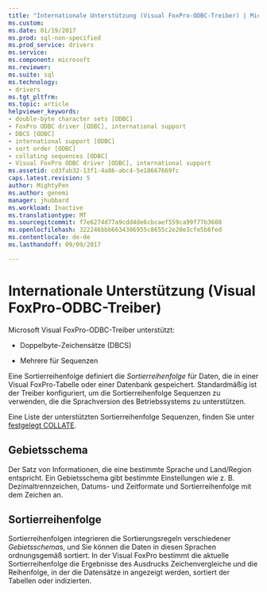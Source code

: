 ```yaml
---
title: "Internationale Unterstützung (Visual FoxPro-ODBC-Treiber) | Microsoft Docs"
ms.custom: 
ms.date: 01/19/2017
ms.prod: sql-non-specified
ms.prod_service: drivers
ms.service: 
ms.component: microsoft
ms.reviewer: 
ms.suite: sql
ms.technology:
- drivers
ms.tgt_pltfrm: 
ms.topic: article
helpviewer_keywords:
- double-byte character sets [ODBC]
- FoxPro ODBC driver [ODBC], international support
- DBCS [ODBC]
- international support [ODBC]
- sort order [ODBC]
- collating sequences [ODBC]
- Visual FoxPro ODBC driver [ODBC], international support
ms.assetid: cd3fab32-13f1-4a86-abc4-5e18667669fc
caps.latest.revision: 5
author: MightyPen
ms.author: genemi
manager: jhubbard
ms.workload: Inactive
ms.translationtype: MT
ms.sourcegitcommit: f7e6274d77a9cdd4de6cbcaef559ca99f77b3608
ms.openlocfilehash: 322246bbb6634386955c8655c2e20e3cfe5b6fed
ms.contentlocale: de-de
ms.lasthandoff: 09/09/2017

---
```

# <a name="international-support-visual-foxpro-odbc-driver"></a>Internationale Unterstützung (Visual FoxPro-ODBC-Treiber)
Microsoft Visual FoxPro-ODBC-Treiber unterstützt:  
  
-   Doppelbyte-Zeichensätze (DBCS)  
  
-   Mehrere für Sequenzen  
  
 Eine Sortierreihenfolge definiert die *Sortierreihenfolge* für Daten, die in einer Visual FoxPro-Tabelle oder einer Datenbank gespeichert. Standardmäßig ist der Treiber konfiguriert, um die Sortierreihenfolge Sequenzen zu verwenden, die die Sprachversion des Betriebssystems zu unterstützen.  
  
 Eine Liste der unterstützten Sortierreihenfolge Sequenzen, finden Sie unter [festgelegt COLLATE](../../odbc/microsoft/set-collate-command.md).  
  
## <a name="locale"></a>Gebietsschema  
 Der Satz von Informationen, die eine bestimmte Sprache und Land/Region entspricht. Ein Gebietsschema gibt bestimmte Einstellungen wie z. B. Dezimaltrennzeichen, Datums- und Zeitformate und Sortierreihenfolge mit dem Zeichen an.  
  
## <a name="sort-order"></a>Sortierreihenfolge  
 Sortierreihenfolgen integrieren die Sortierungsregeln verschiedener *Gebietsschema*s, und Sie können die Daten in diesen Sprachen ordnungsgemäß sortiert. In der Visual FoxPro bestimmt die aktuelle Sortierreihenfolge die Ergebnisse des Ausdrucks Zeichenvergleiche und die Reihenfolge, in der die Datensätze in angezeigt werden, sortiert der Tabellen oder indizierten.


